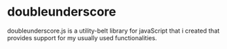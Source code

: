 # doubleunderscore
doubleunderscore.js is a utility-belt library for javaScript that i created that provides support for my usually used functionalities.
